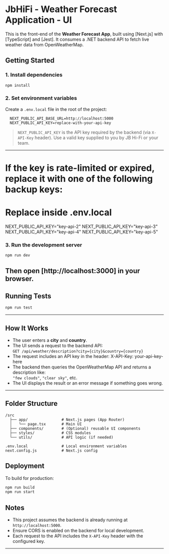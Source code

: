 #  JbHiFi - Weather Forecast Application - UI
This is the front-end of the **Weather Forecast App**, built using [Next.js] with [TypeScript] and [Jest]. It consumes a .NET backend API to fetch live weather data from OpenWeatherMap.



## Getting Started
### 1. Install dependencies
```bash
npm install
```


### 2. Set environment variables
Create a `.env.local` file in the root of the project:
```env
  NEXT_PUBLIC_API_BASE_URL=http://localhost:5000
  NEXT_PUBLIC_API_KEY=replace-with-your-api-key
```
> `NEXT_PUBLIC_API_KEY` is the API key required by the backend (via `X-API-Key` header). Use a valid key supplied to you by JB Hi-Fi or your team.
---
# If the key is rate-limited or expired, replace it with one of the following backup keys:
# Replace inside .env.local
  NEXT_PUBLIC_API_KEY="key-api-2"
  NEXT_PUBLIC_API_KEY="key-api-3"
  NEXT_PUBLIC_API_KEY="key-api-4"
  NEXT_PUBLIC_API_KEY="key-api-5"



### 3. Run the development server
```bash
npm run dev
```
Then open [http://localhost:3000] in your browser.
---



## Running Tests
```bash
npm run test
```
---



## How It Works
- The user enters a **city** and **country**.
- The UI sends a request to the backend API:  
  `GET /api/weather/description?city={city}&country={country}`
- The request includes an API key in the header: X-API-Key: your-api-key-here
- The backend then queries the OpenWeatherMap API and returns a description like:  
  `"few clouds"`, `"clear sky"`, etc.
- The UI displays the result or an error message if something goes wrong.
---


## Folder Structure
```
/src
  ├── app/               # Next.js pages (App Router)
  │   └── page.tsx       # Main UI
  ├── components/        # (Optional) reusable UI components
  ├── styles/            # CSS modules
  └── utils/             # API logic (if needed)

.env.local               # Local environment variables
next.config.js           # Next.js config
```





## Deployment
To build for production:
```bash
npm run build
npm run start
```



## Notes
- This project assumes the backend is already running at `http://localhost:5000`.
- Ensure CORS is enabled on the backend for local development.
- Each request to the API includes the `X-API-Key` header with the configured key.
---
